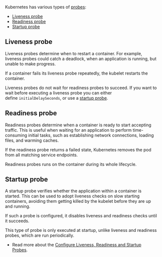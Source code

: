 Kubernetes has various types of [probes](https://kubernetes.io/docs/concepts/configuration/liveness-readiness-startup-probes/):

- [Liveness probe](https://kubernetes.io/docs/concepts/configuration/liveness-readiness-startup-probes/#liveness-probe)
- [Readiness probe](https://kubernetes.io/docs/concepts/configuration/liveness-readiness-startup-probes/#readiness-probe)
- [Startup probe](https://kubernetes.io/docs/concepts/configuration/liveness-readiness-startup-probes/#startup-probe)

## Liveness probe[](https://kubernetes.io/docs/concepts/configuration/liveness-readiness-startup-probes/#liveness-probe)

Liveness probes determine when to restart a container. For example, liveness probes could catch a deadlock, when an application is running, but unable to make progress.

If a container fails its liveness probe repeatedly, the kubelet restarts the container.

Liveness probes do not wait for readiness probes to succeed. If you want to wait before executing a liveness probe you can either define `initialDelaySeconds`, or use a [startup probe](https://kubernetes.io/docs/concepts/configuration/liveness-readiness-startup-probes/#startup-probe).

## Readiness probe[](https://kubernetes.io/docs/concepts/configuration/liveness-readiness-startup-probes/#readiness-probe)

Readiness probes determine when a container is ready to start accepting traffic. This is useful when waiting for an application to perform time-consuming initial tasks, such as establishing network connections, loading files, and warming caches.

If the readiness probe returns a failed state, Kubernetes removes the pod from all matching service endpoints.

Readiness probes runs on the container during its whole lifecycle.

## Startup probe[](https://kubernetes.io/docs/concepts/configuration/liveness-readiness-startup-probes/#startup-probe)

A startup probe verifies whether the application within a container is started. This can be used to adopt liveness checks on slow starting containers, avoiding them getting killed by the kubelet before they are up and running.

If such a probe is configured, it disables liveness and readiness checks until it succeeds.

This type of probe is only executed at startup, unlike liveness and readiness probes, which are run periodically.

- Read more about the [Configure Liveness, Readiness and Startup Probes](https://kubernetes.io/docs/tasks/configure-pod-container/configure-liveness-readiness-startup-probes/).